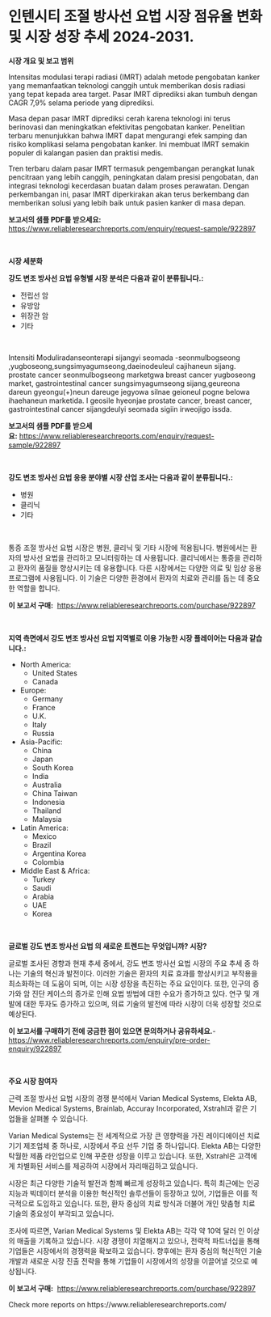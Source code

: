 <p><h1>인텐시티 조절 방사선 요법 시장 점유율 변화 및 시장 성장 추세 2024-2031.</h1></p><p><strong>시장 개요 및 보고 범위</strong></p>
<p><p>Intensitas modulasi terapi radiasi (IMRT) adalah metode pengobatan kanker yang memanfaatkan teknologi canggih untuk memberikan dosis radiasi yang tepat kepada area target. Pasar IMRT diprediksi akan tumbuh dengan CAGR 7,9% selama periode yang diprediksi.</p><p>Masa depan pasar IMRT diprediksi cerah karena teknologi ini terus berinovasi dan meningkatkan efektivitas pengobatan kanker. Penelitian terbaru menunjukkan bahwa IMRT dapat mengurangi efek samping dan risiko komplikasi selama pengobatan kanker. Ini membuat IMRT semakin populer di kalangan pasien dan praktisi medis.</p><p>Tren terbaru dalam pasar IMRT termasuk pengembangan perangkat lunak pencitraan yang lebih canggih, peningkatan dalam presisi pengobatan, dan integrasi teknologi kecerdasan buatan dalam proses perawatan. Dengan perkembangan ini, pasar IMRT diperkirakan akan terus berkembang dan memberikan solusi yang lebih baik untuk pasien kanker di masa depan.</p></p>
<p><strong>보고서의 샘플 PDF를 받으세요:</strong> <a href="https://www.reliableresearchreports.com/enquiry/request-sample/922897">https://www.reliableresearchreports.com/enquiry/request-sample/922897</a></p>
<p>&nbsp;</p>
<p><strong>시장 세분화</strong></p>
<p><strong>강도 변조 방사선 요법 유형별 시장 분석은 다음과 같이 분류됩니다.:</strong></p>
<p><ul><li>전립선 암</li><li>유방암</li><li>위장관 암</li><li>기타</li></ul></p>
<p>&nbsp;</p>
<p><p>Intensiti Moduliradanseonterapi sijangyi seomada -seonmulbogseong ,yugboseong,sungsimyagumseong,daeinodeuleul cajihaneun sijang. prostate cancer seonmulbogseong marketgwa breast cancer yugboseong market, gastrointestinal cancer sungsimyagumseong sijang,geureona dareun gyeongu(+)neun dareuge jegyowa silnae geioneul pogne belowa ihaehaneun marketida. I geosile hyeonjae prostate cancer, breast cancer, gastrointestinal cancer sijangdeulyi seomada sigiin irweojigo issda.</p></p>
<p><strong>보고서의 샘플 PDF를 받으세요:</strong>&nbsp;<a href="https://www.reliableresearchreports.com/enquiry/request-sample/922897">https://www.reliableresearchreports.com/enquiry/request-sample/922897</a></p>
<p>&nbsp;</p>
<p><strong> 강도 변조 방사선 요법 응용 분야별 시장 산업 조사는 다음과 같이 분류됩니다.:</strong></p>
<p><ul><li>병원</li><li>클리닉</li><li>기타</li></ul></p>
<p>&nbsp;</p>
<p><p>통증 조절 방사선 요법 시장은 병원, 클리닉 및 기타 시장에 적용됩니다. 병원에서는 환자의 방사선 요법을 관리하고 모니터링하는 데 사용됩니다. 클리닉에서는 통증을 관리하고 환자의 품질을 향상시키는 데 유용합니다. 다른 시장에서는 다양한 의료 및 임상 응용 프로그램에 사용됩니다. 이 기술은 다양한 환경에서 환자의 치료와 관리를 돕는 데 중요한 역할을 합니다.</p></p>
<p><strong>이 보고서 구매:</strong>&nbsp; <a href="https://www.reliableresearchreports.com/purchase/922897">https://www.reliableresearchreports.com/purchase/922897</a></p>
<p>&nbsp;</p>
<p><strong>지역 측면에서 강도 변조 방사선 요법 지역별로 이용 가능한 시장 플레이어는 다음과 같습니다.:</strong></p>
<p><ul>
    <li>
        North America:
        <ul>
            <li>United States</li>
            <li>Canada</li>
        </ul>
    </li>
    <li>
        Europe:
        <ul>
            <li>Germany</li>
            <li>France</li>
            <li>U.K.</li>
            <li>Italy</li>
            <li>Russia</li>
        </ul>
    </li>
    <li>
        Asia-Pacific:
        <ul>
            <li>China</li>
            <li>Japan</li>
            <li>South Korea</li>
            <li>India</li>
            <li>Australia</li>
            <li>China Taiwan</li>
            <li>Indonesia</li>
            <li>Thailand</li>
            <li>Malaysia</li>
        </ul>
    </li>
    <li>
        Latin America:
        <ul>
            <li>Mexico</li>
            <li>Brazil</li>
            <li>Argentina Korea</li>
            <li>Colombia</li>
        </ul>
    </li>
    <li>
        Middle East & Africa:
        <ul>
            <li>Turkey</li>
            <li>Saudi</li>
            <li>Arabia</li>
            <li>UAE</li>
            <li>Korea</li>
        </ul>
    </li>
    </ul></p>
<p>&nbsp;</p>
<p><strong>글로벌 강도 변조 방사선 요법 의 새로운 트렌드는 무엇입니까? 시장?</strong></p>
<p><p>글로벌 조사된 경향과 현재 추세 중에서, 강도 변조 방사선 요법 시장의 주요 추세 중 하나는 기술의 혁신과 발전이다. 이러한 기술은 환자의 치료 효과를 향상시키고 부작용을 최소화하는 데 도움이 되며, 이는 시장 성장을 촉진하는 주요 요인이다. 또한, 인구의 증가와 암 진단 케이스의 증가로 인해 요법 방법에 대한 수요가 증가하고 있다. 연구 및 개발에 대한 투자도 증가하고 있으며, 의료 기술의 발전에 따라 시장이 더욱 성장할 것으로 예상된다.</p></p>
<p><strong>이 보고서를 구매하기 전에 궁금한 점이 있으면 문의하거나 공유하세요.</strong>- <a href="https://www.reliableresearchreports.com/enquiry/pre-order-enquiry/922897">https://www.reliableresearchreports.com/enquiry/pre-order-enquiry/922897</a></p>
<p>&nbsp;</p>
<p><strong>주요 시장 참여자</strong></p>
<p><p>근력 조절 방사선 요법 시장의 경쟁 분석에서 Varian Medical Systems, Elekta AB, Mevion Medical Systems, Brainlab, Accuray Incorporated, Xstrahl과 같은 기업들을 살펴볼 수 있습니다. </p><p>Varian Medical Systems는 전 세계적으로 가장 큰 영향력을 가진 레이디에이션 치료 기기 제조업체 중 하나로, 시장에서 주요 선두 기업 중 하나입니다. Elekta AB는 다양한 탁월한 제품 라인업으로 인해 꾸준한 성장을 이루고 있습니다. 또한, Xstrahl은 고객에게 차별화된 서비스를 제공하여 시장에서 자리매김하고 있습니다. </p><p>시장은 최근 다양한 기술적 발전과 함께 빠르게 성장하고 있습니다. 특히 최근에는 인공 지능과 빅데이터 분석을 이용한 혁신적인 솔루션들이 등장하고 있어, 기업들은 이를 적극적으로 도입하고 있습니다. 또한, 환자 중심의 치료 방식과 더불어 개인 맞춤형 치료 기술의 중요성이 부각되고 있습니다. </p><p>조사에 따르면, Varian Medical Systems 및 Elekta AB는 각각 약 10억 달러 인 이상의 매출을 기록하고 있습니다. 시장 경쟁이 치열해지고 있으나, 전략적 파트너십을 통해 기업들은 시장에서의 경쟁력을 확보하고 있습니다. 향후에는 환자 중심의 혁신적인 기술 개발과 새로운 시장 진출 전략을 통해 기업들이 시장에서의 성장을 이끌어낼 것으로 예상됩니다.</p></p>
<p><strong>이 보고서 구매:</strong>&nbsp;&nbsp;<a href="https://www.reliableresearchreports.com/purchase/922897">https://www.reliableresearchreports.com/purchase/922897</a></p>
<p>Check more reports on https://www.reliableresearchreports.com/</p>
